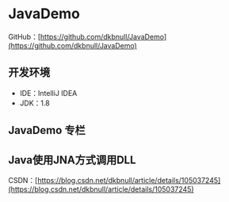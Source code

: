# JavaDemo
GitHub：[https://github.com/dkbnull/JavaDemo](https://github.com/dkbnull/JavaDemo)

## 开发环境

- IDE：IntelliJ IDEA
- JDK：1.8

## JavaDemo 专栏



## Java使用JNA方式调用DLL

CSDN：[https://blog.csdn.net/dkbnull/article/details/105037245](https://blog.csdn.net/dkbnull/article/details/105037245)

